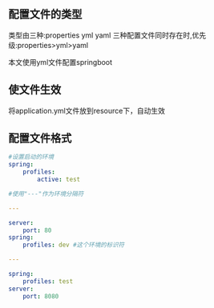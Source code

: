 ## 配置文件的类型
类型由三种:properties yml yaml
三种配置文件同时存在时,优先级:properties>yml>yaml

本文使用yml文件配置springboot

## 使文件生效

将application.yml文件放到resource下，自动生效


## 配置文件格式

```yml
#设置启动的环境
spring:
    profiles:
        active: test

#使用"---"作为环境分隔符

---

server:
    port: 80
spring:
    profiles: dev #这个环境的标识符

---

spring:
    profiles: test
server:
    port: 8080

```
